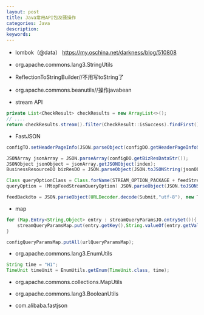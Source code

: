 ```yaml
---
layout: post
title: Java常用API包及骚操作
categories: Java
description: 
keywords: 
---
```



- lombok（@data）
https://my.oschina.net/darkness/blog/510808


- org.apache.commons.lang3.StringUtils


- ReflectionToStringBuilder//不用写toString了


- org.apache.commons.beanutils//操作javabean


- stream API
```java
private List<CheckResult> checkResults = new ArrayList<>();
// ....
return checkResults.stream().filter(CheckResult::isSuccess).findFirst().orElse(null);
```


- FastJSON
```java
configTO.setHeaderPageInfo(JSON.parseObject(configDO.getHeaderPageInfoStr(), HeaderPageInfo.class));

JSONArray jsonArray = JSON.parseArray(configDO.getBizResDataStr());
JSONObject jsonObject = jsonArray.getJSONObject(index);
BusinessResourceDO bizResDO = JSON.parseObject(JSON.toJSONString(jsonObject), BusinessResourceDO.class);

Class queryOptionClass = Class.forName(STREAM_OPTION_PACKAGE + feedStreamQueryOptionClassName);
queryOption = (MtopFeedStreamQueryOption) JSON.parseObject(JSON.toJSONString(configQueryParamsMap),queryOptionClass);

feedBackdto = JSON.parseObject(URLDecoder.decode(Submit,"utf-8"), new TypeReference<FeedBackDTO>()
```



- map

```java
for (Map.Entry<String,Object> entry : streamQueryParamsJO.entrySet()){
    streamQueryParamsMap.put(entry.getKey(),String.valueOf(entry.getValue()));
}

configQueryParamsMap.putAll(urlQueryParamsMap);
```


- org.apache.commons.lang3.EnumUtils

```java
String time = "H1";
TimeUnit timeUnit = EnumUtils.getEnum(TimeUnit.class, time);
```


- org.apache.commons.collections.MapUtils


- org.apache.commons.lang3.BooleanUtils


- com.alibaba.fastjson







